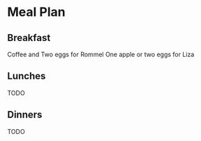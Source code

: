 # Meal Plan

## Breakfast

Coffee and Two eggs for Rommel
One apple or two eggs for Liza

## Lunches

TODO

## Dinners

TODO
